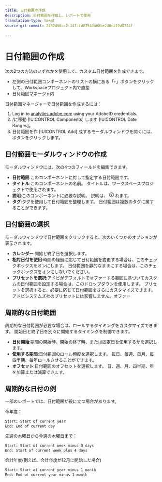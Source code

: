 ```yaml
---
title: 日付範囲の作成
description: 日付範囲を作成し、レポートで使用
translation-type: tm+mt
source-git-commit: 2452490cc2f147cfd87540a68be2d0c219d8744f

---
```



# 日付範囲の作成

次の2つの方法のいずれかを使用して、カスタム日付範囲を作成できます。

* 左側の日付範囲コンポーネントのリストの横にある「`+`」ボタンをクリックして、Workspaceプロジェクト内で直接
* 日付範囲マネージャ内

日付範囲マネージャーで日付範囲を作成するには：

1. Log in to [analytics.adobe.com](https://analytics.adobe.com) using your AdobeID credentials.
1. /に移動 [!UICONTROL Components] します [!UICONTROL Date Ranges]。
1. 日付範囲を作 [!UICONTROL Add] 成するモーダルウィンドウを開くには、ボタンをクリックします。

## 日付範囲モーダルウィンドウの作成

モーダルウィンドウには、次の4つのフィールドを編集できます。

* **日付範囲**:このコンポーネントに対して指定する日付範囲です。
* **タイトル**:このコンポーネントの名前。 タイトルは、ワークスペースプロジェクトで使用されます。
* **説明**:このコンポーネントに必要な説明。 説明は、 ![iアイコンをクリックすると表示さ](../assets/i.png) れます。
* **タグ**:タグを使用して日付範囲を整理します。 日付範囲は複数のタグに属することができます。

## 日付範囲の選択

モーダルウィンドウで日付範囲をクリックすると、次のいくつかのオプションが表示されます。

* **カレンダー**:開始と終了日を選択します。
* **相対日付を使用**:時間の経過に応じて日付範囲を変更する場合は、このチェックボックスをオンにします。 日付範囲を静的なままにする場合は、このチェックボックスをオンにしないでください。
* **プリセットを選択**:アドビがデフォルトでオファーする範囲に基づいてカスタムの日付範囲を設定する場合は、このドロップダウンを使用します。 プリセットを選択すると、必要に応じて日付範囲をさらにカスタマイズできます。 アドビシステムズ社のプリセットには影響しません。オファー

## 周期的な日付範囲

周期的な日付範囲が必要な場合は、ロールするタイミングをカスタマイズできます。 開始日と終了日を別々に開始するタイミングを制御できます。

* **日付開始**:期間の開始時、開始の終了時、または固定日を使用するかを選択します。
* **使用する期間**:日付範囲のロール頻度を選択します。 毎日、毎週、毎月、毎四半期、毎年ロールさせることができます。
* **オフセット**:日付範囲のオフセットを選択します。 日、週、月、四半期、年を加算または減算できます。

## 周期的な日付の例

一部のレポートでは、日付範囲が役に立つ場合があります。

今年度：

```text
Start: Start of current year
End: End of current day
```

先週の木曜日から今週の木曜日まで：

```text
Start: Start of current week minus 3 days
End: Start of current week plus 4 days
```

会計年度(例えば、会計年度が12月に開始した場合)

```text
Start: Start of current year minus 1 month
End: End of current year minus 1 month
```
